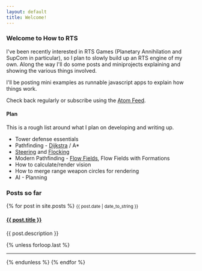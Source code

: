 ```yaml
---
layout: default
title: Welcome!
---
```

### Welcome to How to RTS

I've been recently interested in RTS Games (Planetary Annihilation and SupCom in particular), so I plan to slowly build up an RTS engine of my own. Along the way I'll do some posts and miniprojects explaining and showing the various things involved.

I'll be posting mini examples as runnable javascript apps to explain how things work.

Check back regularly or subscribe using the [Atom Feed].

[Atom Feed]: /atom.xml

#### Plan

This is a rough list around what I plan on developing and writing up.

- Tower defense essentials
- Pathfinding - [Dijkstra] / A*
- [Steering] and [Flocking]
- Modern Pathfinding - [Flow Fields], Flow Fields with Formations
- How to calculate/render vision
- How to merge range weapon circles for rendering
- AI - Planning

[Dijkstra]: /2013/12/31/generating-a-path-dijkstra.html
[Steering]: /2014/01/02/steering-introduction.html
[Flocking]: /2014/01/03/steering-flocking.html
[Flow Fields]: /2014/01/04/basic-flow-fields.html

### Posts so far

<div class="bloglist">
{% for post in site.posts %}
	<small>{{ post.date | date_to_string }}</small>
	<h4 class="post-title"><a href="{{ post.url | replace_first: '/', '' }}">{{ post.title }}</a></h4>
	<p>{{ post.description }}</p>
{% unless forloop.last %}<hr />{% endunless %}
{% endfor %}
</div>

